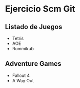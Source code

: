 # Ejercicio Scm Git

## Listado de Juegos

* Tetris
* AOE
* Rummikub

## Adventure Games

* Fallout 4
* A Way Out
